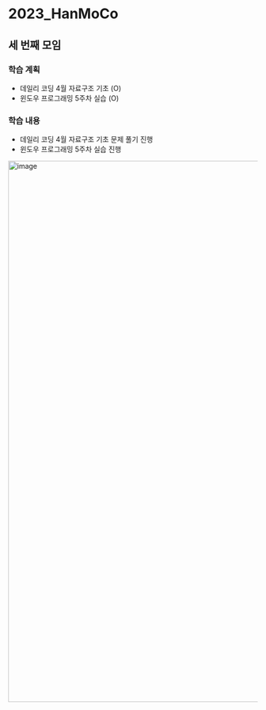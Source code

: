# 2023_HanMoCo
## 세 번째 모임
### 학습 계획
- 데일리 코딩 4월 자료구조 기초 (O)
- 윈도우 프로그래밍 5주차 실습 (O)
### 학습 내용
- 데일리 코딩 4월 자료구조 기초 문제 풀기 진행
- 윈도우 프로그래밍 5주차 실습 진행

<img width="1093" alt="image" src="https://user-images.githubusercontent.com/80818640/230386202-3e648125-6b94-496f-abbd-32eacc601621.png">
